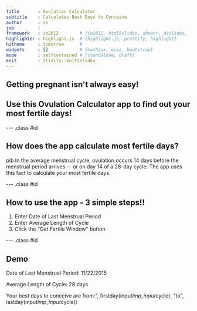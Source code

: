 ```yaml
---
title       : Ovulation Calculator
subtitle    : Calculates Best Days to Conceive
author      : ss
job         : 
framework   : io2012        # {io2012, html5slides, shower, dzslides, ...}
highlighter : highlight.js  # {highlight.js, prettify, highlight}
hitheme     : tomorrow      # 
widgets     : []            # {mathjax, quiz, bootstrap}
mode        : selfcontained # {standalone, draft}
knit        : slidify::knit2slides
---
```


## Getting pregnant isn't always easy! 
## Use this Ovulation Calculator app to find out your most fertile days!


--- .class #id 

## How does the app calculate most fertile days?
<p>
<p>
<p>
<p>
pib
In the average menstrual cycle, ovulation occurs 14 days before the menstrual period arrives -- or on day 14 of a 28-day cycle. The app uses this fact to calculate your most fertile days.


--- .class #id 

## How to use the app - 3 simple steps!!

1. Enter Date of Last Menstrual Period
2. Enter Average Length of Cycle 
3. Click the "Get Fertile Window" button

--- .class #id 

## Demo
Date of Last Menstrual Period: 11/22/2015

Average Length of Cycle: 28 days

Your best days to conceive are from:", firstday(input$lmp, input$cycle), "to", lastday(input$lmp, input$cycle))


